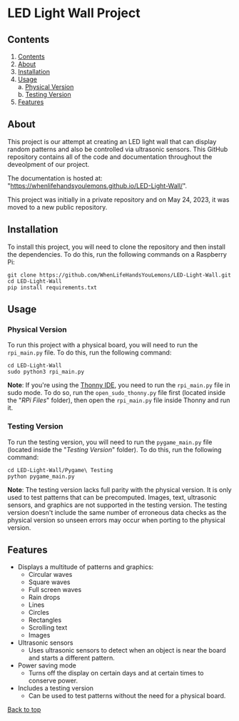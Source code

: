 # LED Light Wall Project

## Contents

1. [Contents](#contents)
2. [About](#about)
3. [Installation](#installation)
4. [Usage](#usage)\
    a. [Physical Version](#physical-version)\
    b. [Testing Version](#testing-version)
5. [Features](#features)

## About

This project is our attempt at creating an LED light wall that can display random patterns and also be controlled via ultrasonic sensors. This GitHub repository contains all of the code and documentation throughout the deveolpment of our project.

The documentation is hosted at: "<https://whenlifehandsyoulemons.github.io/LED-Light-Wall/>".

This project was initially in a private repository and on May 24, 2023, it was moved to a new public repository.

## Installation

To install this project, you will need to clone the repository and then install the dependencies. To do this, run the following commands on a Raspberry Pi:

```console
git clone https://github.com/WhenLifeHandsYouLemons/LED-Light-Wall.git
cd LED-Light-Wall
pip install requirements.txt
```

## Usage

### Physical Version

To run this project with a physical board, you will need to run the `rpi_main.py` file. To do this, run the following command:

```console
cd LED-Light-Wall
sudo python3 rpi_main.py
```

**Note**: If you're using the [Thonny IDE](https://thonny.org/), you need to run the `rpi_main.py` file in sudo mode. To do so, run the `open_sudo_thonny.py` file first (located inside the "*RPi Files*" folder), then open the `rpi_main.py` file inside Thonny and run it.

### Testing Version

To run the testing version, you will need to run the `pygame_main.py` file (located inside the "*Testing Version*" folder). To do this, run the following command:

```console
cd LED-Light-Wall/Pygame\ Testing
python pygame_main.py
```

**Note**: The testing version lacks full parity with the physical version. It is only used to test patterns that can be precomputed. Images, text, ultrasonic sensors, and graphics are not supported in the testing version. The testing version doesn't include the same number of erroneous data checks as the physical version so unseen errors may occur when porting to the physical version.

## Features

- Displays a multitude of patterns and graphics:
  - Circular waves
  - Square waves
  - Full screen waves
  - Rain drops
  - Lines
  - Circles
  - Rectangles
  - Scrolling text
  - Images
- Ultrasonic sensors
  - Uses ultrasonic sensors to detect when an object is near the board and starts a different pattern.
- Power saving mode
  - Turns off the display on certain days and at certain times to conserve power.
- Includes a testing version
  - Can be used to test patterns without the need for a physical board.

[Back to top](#led-light-wall-project)
